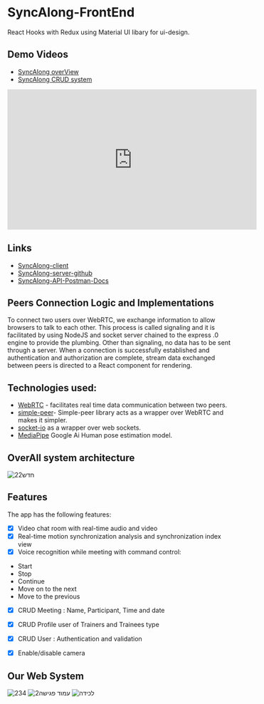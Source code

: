 # SyncAlong-FrontEnd
React Hooks with Redux using Material UI libary for ui-design.

## Demo Videos
- [SyncAlong overView](https://www.youtube.com/watch?v=lzavS42n3_8) 
- [SyncAlong CRUD system](https://www.youtube.com/watch?v=e4UP5bghs6c) 

<p align="center">
<iframe width="560" height="315" src="https://www.youtube.com/embed/ZWfDbkAgSRY" title="YouTube video player" frameborder="0" allow="accelerometer; autoplay; clipboard-write; encrypted-media; gyroscope; picture-in-picture; web-share" allowfullscreen></iframe>
</p>

## Links

- [SyncAlong-client](https://sync-along.netlify.app/home) 
- [SyncAlong-server-github](https://github.com/Aymanw1998/SyncAlong)
- [SyncAlong-API-Postman-Docs](https://documenter.getpostman.com/view/9310231/UVJkBYim/)

## Peers Connection Logic and Implementations
To connect two users over WebRTC, we exchange information to allow browsers to talk to each other. This process is called signaling and it is facilitated by using NodeJS and socket server chained to the express .0 engine to provide the plumbing. Other than signaling, no data has to be sent through a server. When a connection is successfully established and authentication and authorization are complete, stream data exchanged between peers is directed to a React component for rendering.

## Technologies used:
- [WebRTC](https://developer.mozilla.org/en-US/docs/Web/API/WebRTC_API) - facilitates real time data communication between two peers.
- [simple-peer](https://www.npmjs.com/package/simple-peer)- Simple-peer library acts as a wrapper over WebRTC and makes it simpler.
- [socket-io](https://socket.io/) as a wrapper over web sockets.
- [MediaPipe](https://google.github.io/mediapipe/) Google Ai Human pose estimation model.

## OverAll system architecture
![חדש22](https://user-images.githubusercontent.com/48565585/178983484-adec8e87-e11f-44e1-9f76-14e8f6280496.PNG)


## Features

The app has the following features:

- [x] Video chat room with real-time audio and video
- [x] Real-time motion synchronization analysis and synchronization index view
- [x] Voice recognition while meeting with command control:
- Start 
- Stop 
- Continue 
- Move on to the next 
- Move to the previous
- [x] CRUD Meeting : Name, Participant, Time and date
- [x] CRUD Profile user of Trainers and Trainees type 
- [x] CRUD User : Authentication and validation
- [x] Enable/disable camera


## Our Web System
![234](https://user-images.githubusercontent.com/48565585/178980116-6fcd23e8-13ad-45bb-bb8b-4897aba6de5f.PNG)
![עמוד פגישה2](https://user-images.githubusercontent.com/48565585/178980251-986e52d6-fc75-4b84-a141-06574c15e64b.PNG)
![‏‏לכידה](https://user-images.githubusercontent.com/48565585/178980333-4ad705a4-f880-43f0-be28-69964d81e1d6.PNG)

